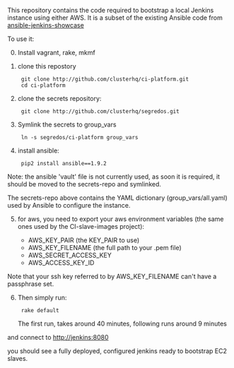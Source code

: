 This repository contains the code required to bootstrap a local Jenkins instance using either AWS.
It is a subset of the existing Ansible code from [ansible-jenkins-showcase](https://github.com/Azulinho/ansible-jenkins-showcase)

To use it:

0. Install vagrant, rake, mkmf

1. clone this repostory

        git clone http://github.com/clusterhq/ci-platform.git
        cd ci-platform

2. clone the secrets repository:

        git clone http://github.com/clusterhq/segredos.git

3. Symlink the secrets to group_vars

        ln -s segredos/ci-platform group_vars

4. install ansible:

        pip2 install ansible==1.9.2


Note: the ansible 'vault' file is not currently used, as soon it is required, it should be moved to the secrets-repo and symlinked.

The secrets-repo above contains the YAML dictionary (group_vars/all.yaml) used by Ansible to configure the instance.

5. for aws, you need to export your aws environment variables (the same ones
   used by the CI-slave-images project):

    * AWS_KEY_PAIR (the KEY_PAIR to use)
    * AWS_KEY_FILENAME (the full path to your .pem file)
    * AWS_SECRET_ACCESS_KEY
    * AWS_ACCESS_KEY_ID

Note that your ssh key referred to by AWS_KEY_FILENAME can't have a passphrase set.

6. Then simply run:

        rake default

    The first run, takes around 40 minutes, following runs around 9 minutes

and connect to [http://jenkins:8080](http://jenkins:8080)

you should see a fully deployed, configured jenkins ready to bootstrap EC2 slaves.

